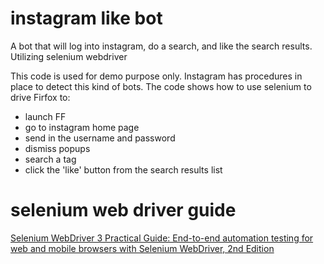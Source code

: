 # instagram like bot
A bot that will log into instagram, do a search, and like the search results.  Utilizing selenium webdriver

This code is used for demo purpose only.  Instagram has procedures in place to detect this kind of bots.  The code shows how to use selenium to drive Firfox to:
- launch FF
- go to instagram home page
- send in the username and password
- dismiss popups
- search a tag
- click the 'like' button from the search results list 


# selenium web driver guide

<a target="_blank" href="https://www.amazon.ca/gp/product/B07BJKWB1J/ref=as_li_tl?ie=UTF8&camp=15121&creative=330641&creativeASIN=B07BJKWB1J&linkCode=as2&tag=bitsstreammed-20&linkId=b34c8f97079e7789b52dc5f9cc719174">Selenium WebDriver 3 Practical Guide: End-to-end automation testing for web and mobile browsers with Selenium WebDriver, 2nd Edition</a><img src="//ir-ca.amazon-adsystem.com/e/ir?t=bitsstreammed-20&l=am2&o=15&a=B07BJKWB1J" width="1" height="1" border="0" alt="" style="border:none !important; margin:0px !important;" />
